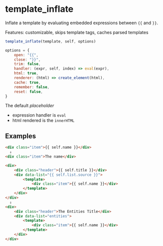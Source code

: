 # template_inflate

Inflate a template by evaluating embedded expressions between `{{` and `}}`.

Features: customizable, skips template tags, caches parsed templates

```js
template_inflate(template, self, options)
```

```js
options = {
    open: "{{",
    close: "}}",
    trim: false,
    handler: (expr, self, index) => eval(expr),
    html: true,
    renderer: (html) => create_element(html),
    cache: true,
    remember: false,
    reset: false,
}
```

The default *placeholder*
- expression handler is `eval`
- html rendered is the `innerHTML`


## Examples

```html
<div class="item">{{ self.name }}</div>
  ⇓
<div class="item">The name</div>
```

```html
<div>
    <div class="header">{{ self.title }}</div>
    <div data-list="{{ self.list.source }}">
        <template>
            <div class="item">{{ self.name }}</div>
        </template>
    </div>
</div>
  ⇓
<div>
    <div class="header">The Entities Title</div>
    <div data-list="entities">
        <template>
            <div class="item">{{ self.name }}</div>
        </template>
    </div>
</div>
```
